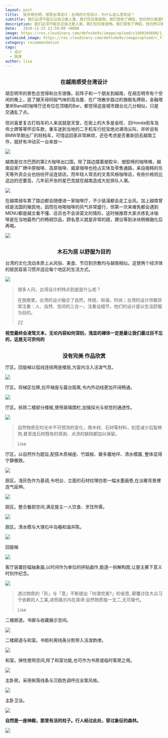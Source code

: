 ```yaml
---
layout: post
title:  徒步胡志明，感受台湾设计：台湾的大宅设计，为什么这么受欢迎？
subtitle: 我们必须不能忘记自己是人类，我们仅仅是造物。我们受到了神启，但仍然只是造物。因为在来世，所有事物都只有一个来源，由同样的物质所构造。这也是为什么当我们看到那些自命不凡的艺术作品时，我们会非常恼怒。它的感染力通常是被夸大的，其夸大是由于缺乏自然的内部平衡，也就是说，它仅仅是一个符号而已。
description: 我们必须不能忘记自己是人类，我们仅仅是造物。我们受到了神启，但仍然只是造物。因为在来世，所有事物都只有一个来源，由同样的物质所构造。这也是为什么当我们看到那些自命不凡的艺术作品时，我们会非常恼怒。它的感染力通常是被夸大的，其夸大是由于缺乏自然的内部平衡，也就是说，它仅仅是一个符号而已。
date:   2020-12-25 21:59:00 +0800
image: https://res.cloudinary.com/dmfnzbe9x/image/upload/v1609166600/1_jmt48y.jpg
optimized_image: https://res.cloudinary.com/dmfnzbe9x/image/upload/c_fill,h_171,w_325/v1609166600/1_jmt48y.jpg
category: recommendation
tags:
  - 设计
  - 旅游
author: lisa
---
```


<br/>

<center><big><b>在越南感受台湾设计</b></big></center>

胡志明市的景色总觉得和台东很像。前阵子和一个朋友到越南，在胡志明市有个空闲的晚上，逛了跟天母同般气味的高岛屋、在广场散步路过的旗舰名牌街，金融塔里听Band的咖啡厅还有位在顶楼的Bar，都觉得这座城市跟台北几分相似，只是交通乱了点。

但对喜爱复古打档车的人来说就是天堂，在街上的大多是金旺、旧Honda街车及伟士牌等等怀旧车款，重车迷到当地的二手机车行挖宝绝对满场尖叫，并听说有BMW早期出厂的轻档车，可惜运回家非常麻烦，还在考虑是否重新回去越南工作，就好有冲动买一台来放～

![](https://res.cloudinary.com/dmfnzbe9x/image/upload/v1609166600/2_fke4hh.jpg)

越南是仅次巴西的第2大咖啡出口国，除了路边摆着塑胶伞、塑胶椅的咖啡摊，越南自家厂牌中原咖啡、高原咖啡、威拿咖啡也抢占实体及零售通路，来自南韩的乐天等外资企业也纷纷开设连锁店，而年轻人常去的文青风格咖啡店，有些价格则比这边的还要高，几年前开张的星巴克就在越南造成大批排队人潮。

![](https://res.cloudinary.com/dmfnzbe9x/image/upload/v1609166600/18_qyjpss.jpg)

在越南骑车累了路边都会随便进一家咖啡厅，不少装潢都会走工业风。加上越南曾经是法国的殖民地，因而在地喝咖啡的风气非常盛行，但第一次来难免都会遇到MENU都是越文看不懂、店员也不会讲英文的情形，这时候推荐大家点炼乳冰咖啡是在当地最热门的畅销饮品，顾名思义就是非常的甜，建议等到冰块稍微融化后再喝。

![](https://res.cloudinary.com/dmfnzbe9x/image/upload/v1609166600/20_erfhjz.jpg)

<br/>

<center><big><b>木石为居 以舒服为目的</b></big></center>

台湾的文化流动本质上从风俗、美食、节日到宗教均与越南相似。这使两个经济体的居民容易习惯并适应每个地区的生活方式。

![](https://res.cloudinary.com/dmfnzbe9x/image/upload/v1609166600/22_u69c2t.jpg)

> 很多人问，台湾设计的特点到底是什么呢？
>
> 在我眼里，台湾的设计融合了自然，传统，和谐，时尚；台湾的设计师都非常注重：人、自然、空间的三合一，注重设细节，他们的设计是以生活舒服为目的。
>
> ZZ

**视觉最终会凌驾文本，无论内容如何深刻，浅显的裸体一定是最让我们最过目不忘的，这是无可奈何的**

<br/>

<center><big><b>没有完美 作品欣赏</b></big></center>

厅区。回旋梯以弧线连结两座楼层,为室内注入活泼气息。

![](https://res.cloudinary.com/dmfnzbe9x/image/upload/v1609166602/3_yrfy1r.png)

厅区。将梯区位移,拉开梯座与露台距离,令内外动线更加开阔畅通。

![](https://res.cloudinary.com/dmfnzbe9x/image/upload/v1609166602/4_rgkrba.png)

厅区。拆除二楼部分楼板,使用玻璃围栏,加强採光与视觉的通透性。

![](https://res.cloudinary.com/dmfnzbe9x/image/upload/v1609166601/5_sbssq8.png)

> 自然物质在时光中不可预测的变化，用木材、石材等材料，刻意减少后製修饰,甚至连石材既有的斑剥、点渍的缺陷都加以保留。
>
> Lisa

厅区。以自然作为题旨,配搭木质梯座、竹踏板、磐多魔地坪、清水模牆, 整体显得宁静雅致。

![](https://res.cloudinary.com/dmfnzbe9x/image/upload/v1609166609/6_xv7tsg.png)

厨区。浅灰色作为基调,令吧台、立面的石材纹理彷若一幅水墨画卷,在淡雅背景裡连气延伸。

![](https://res.cloudinary.com/dmfnzbe9x/image/upload/v1609166602/7_uvr7by.png)

厨区。整合餐厨空间,满足屋主一人饮食、烹饪所需。

![](https://res.cloudinary.com/dmfnzbe9x/image/upload/v1609166602/8_aleznh.png)

厨区。清水模与大理石中岛檯和谐并陈。

![](https://res.cloudinary.com/dmfnzbe9x/image/upload/v1609166604/9_drdnze.png)

回旋梯

![](https://res.cloudinary.com/dmfnzbe9x/image/upload/v1609166604/10_rgzpwh.png)

客厅装置巨幅抽象画,以时间作为单位的拼贴画作,能逐一拆解构图,让屋主撕下意义时刻作纪念。

![](https://res.cloudinary.com/dmfnzbe9x/image/upload/v1609166606/11_l9qhx1.png)

> 透过物质的「形」与「意」不断提出「何谓完美?」的省思, 颠覆过往大众习于依赖的人工美,进而揭示内在真谛:自然物质独一无二,无可替代。
>
> Lisa

二楼廊道。书廊与收藏展示空间。

![](https://res.cloudinary.com/dmfnzbe9x/image/upload/v1609166606/12_xzirly.png)

二楼廊道与和室。书柜利用线条分割带入活泼韵律。

![](https://res.cloudinary.com/dmfnzbe9x/image/upload/v1609166606/13_uo0kc7.png)

和室。弹性使用空间,除了和室功能,也可作为书房或临时客房之用。

![](https://res.cloudinary.com/dmfnzbe9x/image/upload/v1609166609/14_tuvncv.png)

主卧房。采用俐落线条与沉稳色调呼应全案风格。

![](https://res.cloudinary.com/dmfnzbe9x/image/upload/v1609166608/15_nyhp2b.png)

主卧卫浴。

![](https://res.cloudinary.com/dmfnzbe9x/image/upload/v1609166611/16_zkldsd.png)

**自然是一座神殿，那里有活的柱子。行人经过此处，穿过象征的森林。**

![](https://res.cloudinary.com/dmfnzbe9x/image/upload/v1609166599/19_yfbtwx.jpg)






















